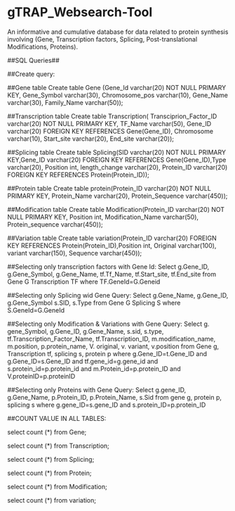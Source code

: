 # gTRAP_Websearch-Tool
An informative and cumulative database for data related to protein synthesis involving (Gene, Transcription factors, Splicing, Post-translational Modifications, Proteins).

##SQL Queries##

##Create query:

##Gene table
Create table Gene (Gene_Id varchar(20) NOT NULL PRIMARY KEY, Gene_Symbol varchar(30), Chromosome_pos varchar(10), Gene_Name varchar(30), Family_Name varchar(50));


##Transcription table
Create table Transcription( Transciprion_Factor_ID varchar(20) NOT NULL PRIMARY KEY, TF_Name varchar(50), Gene_ID varchar(20) FOREIGN KEY REFERENCES Gene(Gene_ID), Chromosome varchar(10), Start_site varchar(20), End_site varchar(20));


##Splicing table
Create table Splicing(SID varchar(20) NOT NULL PRIMARY KEY,Gene_ID varchar(20) FOREIGN KEY REFERENCES Gene(Gene_ID),Type varchar(20), Position int, length_change varchar(20), Protein_ID varchar(20) FOREIGN KEY REFERENCES Protein(Protein_ID));


##Protein table
Create table protein(Protein_ID varchar(20) NOT NULL PRIMARY KEY, Protein_Name varchar(20), Protein_Sequence varchar(450));


##Modification table
Create table Modification(Protein_ID varchar(20) NOT NULL PRIMARY KEY, Position int, Modification_Name varchar(50), Protein_sequence varchar(450));

##Variation table
Create table variation(Protein_ID varchar(20) FOREIGN KEY REFERENCES Protein(Protein_ID),Position int, Original varchar(100), variant varchar(150), Sequence varchar(450));

##Selecting only transcription factors with Gene Id:
Select g.Gene_ID, g.Gene_Symbol, g.Gene_Name, tf.Tf_Name, tf.Start_site, tf.End_site  from Gene G Transcription TF where TF.GeneId=G.Geneid 

##Selecting only Splicing wid Gene Query:
Select g.Gene_Name, g.Gene_ID, g.Gene_Symbol  s.SID, s.Type from Gene G Splicing S where S.GeneId=G.GeneId

##Selecting only Modification & Variations with Gene Query:
Select g. gene_Symbol, g.Gene_ID, g.Gene_Name, s.sid, s.type, tf.Transcription_Factor_Name, tf.Transcription_ID, m.modification_name, m.position, p.protein_name, V. original, v. variant, v.position from Gene g, Transcription tf, splicing s, protein p where g.Gene_ID=t.Gene_ID and g.Gene_ID=s.Gene_ID and tf.gene_id=g.gene_id and s.protein_id=p.protein_id and m.Protein_id=p.protein_ID and V.proteinID=p.proteinID

##Selecting only Proteins with Gene Query:
Select g.gene_ID, g.Gene_Name, p.Protein_ID, p.Protein_Name, s.Sid from gene g, protein p, splicing s where g.gene_ID=s.gene_ID and s.protein_ID=p.protein_ID


##COUNT VALUE IN ALL TABLES:

select count (*) from Gene;

select count (*) from Transcription;

select count (*) from Splicing;

select count (*) from  Protein;

select count (*) from Modification;

select count (*) from variation;

